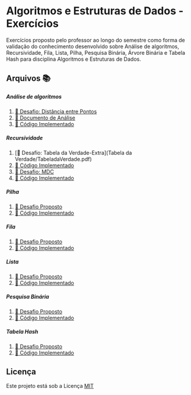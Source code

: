 # Algoritmos e Estruturas de Dados - Exercícios
Exercícios proposto pelo professor ao longo do semestre como forma de validação do conhecimento desenvolvido sobre Análise de algoritmos, Recursividade, Fila, Lista, Pilha, Pesquisa Binária, Árvore Binária e Tabela Hash para disciplina Algoritmos e Estruturas de Dados.

## Arquivos :books:

##### Análise de algoritmos
1. [:orange_book: Desafio: Distância entre Pontos](Analise-de-Algoritmo/Distancia-entre-Pontos.pdf)
1. [:blue_book: Documento de Análise](Analise-de-Algoritmo/Relatorio.pdf)
1. [:green_book: Código Implementado](Analise-de-Algoritmo/Program.cs)

##### Recursividade
1. [:orange_book: Desafio: Tabela da Verdade-Extra](Tabela da Verdade/TabeladaVerdade.pdf)
1. [:blue_book: Código Implementado](Program.cs)
1. [:orange_book: Desafio: MDC](MDC/MDC.pdf)
1. [:blue_book: Código Implementado](Program.cs)

##### Pilha
1. [:orange_book: Desafio Proposto](desafio.pdf)
1. [:blue_book: Código Implementado](codigo.cs)

##### Fila
1. [:orange_book: Desafio Proposto](desafio.pdf)
1. [:blue_book: Código Implementado](codigo.cs)

##### Lista
1. [:orange_book: Desafio Proposto](desafio.pdf)
1. [:blue_book: Código Implementado](codigo.cs)

##### Pesquisa Binária
1. [:orange_book: Desafio Proposto](desafio.pdf)
1. [:blue_book: Código Implementado](codigo.cs)

##### Tabela Hash
1. [:orange_book: Desafio Proposto](desafio.pdf)
1. [:blue_book: Código Implementado](codigo.cs)


## Licença
Este projeto está sob a Licença [MIT](LICENSE.md)

